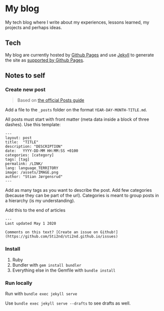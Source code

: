# My blog

My tech blog where I write about my experiences, lessons learned, my projects and perhaps ideas.

## Tech

My blog are currently hosted by [Github Pages](https://pages.github.com/) and use [Jekyll](https://jekyllrb.com/) to generate the site as [supported by Github Pages](https://help.github.com/en/github/working-with-github-pages/setting-up-a-github-pages-site-with-jekyll).

## Notes to self

### Create new post

> Based on [the official Posts guide](https://jekyllrb.com/docs/posts/)

Add a file to the `_posts` folder on the format `YEAR-DAY-MONTH-TITLE.md`.

All posts must start with front matter (meta data inside a block of three dashes). Use this template:

```text
---
layout: post
title:  "TITLE"
description: "DESCRIPTION"
date:   YYYY-DD-MM HH:MM:SS +0100
categories: [category]
tags: [tag]
permalink: /LINK/
lang: language_TERRITORY
image: /assets/IMAGE.png
author: "Stian Jørgensrud"
---
```

Add as many tags as you want to describe the post. Add few categories (because they can be part of the url). Categories is meant to group posts in a hierarchy (is my understanding).

Add this to the end of articles

```text
---
Last updated May 1 2020

Comments on this text? [Create an issue on Github!](https://github.com/Sti2nd/sti2nd.github.io/issues)
```

### Install

1. Ruby
2. Bundler with `gem install bundler`
3. Everything else in the Gemfile with `bundle install`

### Run locally

Run with `bundle exec jekyll serve`

Use `bundle exec jekyll serve --drafts` to see drafts as well.
